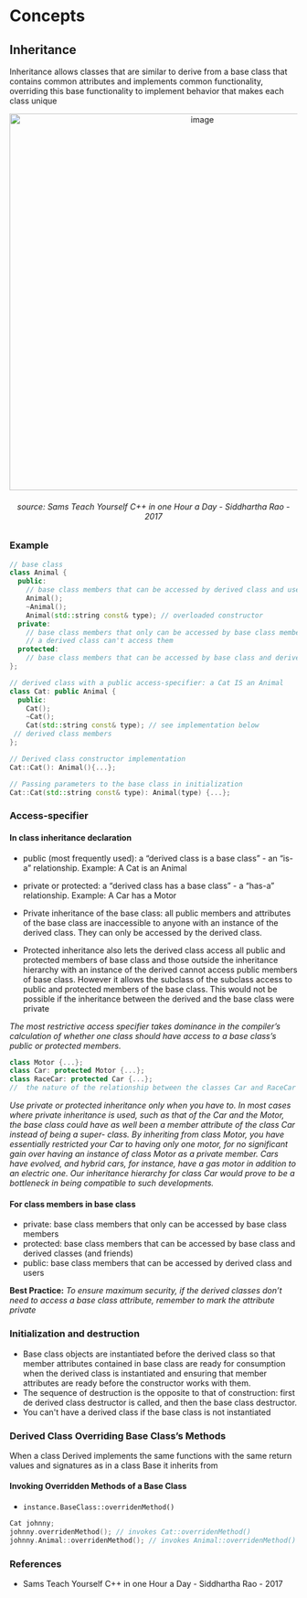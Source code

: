 # Concepts

## Inheritance

Inheritance allows classes that are similar to derive from a base class that contains common attributes and implements common functionality, overriding this base functionality to implement behavior that makes each class unique

<div align="center">
  <img width="659" alt="image" src="https://user-images.githubusercontent.com/75377067/232261245-9df0aa40-8b99-41f6-b51c-07059fc64d89.png">
  <h6>source: Sams Teach Yourself C++ in one Hour a Day - Siddhartha Rao - 2017</h6>
</div>

### Example

```c++
// base class
class Animal {
  public:
    // base class members that can be accessed by derived class and user
    Animal();
    ~Animal();
    Animal(std::string const& type); // overloaded constructor
  private:
    // base class members that only can be accessed by base class members
    // a derived class can't access them
  protected:
    // base class members that can be accessed by base class and derived classes (and friends)
};

// derived class with a public access-specifier: a Cat IS an Animal
class Cat: public Animal {
  public:
    Cat();
    ~Cat();
    Cat(std::string const& type); // see implementation below
 // derived class members
};

// Derived class constructor implementation
Cat::Cat(): Animal(){...};

// Passing parameters to the base class in initialization
Cat::Cat(std::string const& type): Animal(type) {...};
```

### Access-specifier
#### In class inheritance declaration
- public (most frequently used): a “derived class is a base class” - an “is-a” relationship. Example: A Cat is an Animal
- private or protected: a “derived class has a base class” - a “has-a” relationship. Example: A Car has a Motor

- Private inheritance of the base class: all public members and attributes of the base class are inaccessible to anyone with an instance of the derived class. They can only be accessed by the derived class.

- Protected inheritance also lets the derived class access all public and protected members of base class and those outside the inheritance hierarchy with an instance of the derived cannot access public members of base class. However it allows the subclass of the subclass access to public and protected members of the base class. This would not be possible if the inheritance between the derived and the base class were private

*The most restrictive access specifier takes dominance in the compiler’s calculation of whether one class should have access to a base class’s public or protected members.*

```c++
class Motor {...};
class Car: protected Motor {...};
class RaceCar: protected Car {...};
//  the nature of the relationship between the classes Car and RaceCar plays no role in access to base Motor, while the relationship between Car and Motor does. So, even if we change protected in 'class RaceCar: protected Car' to public or to private, the fate of compilation of the program remains unchanged
```

*Use private or protected inheritance only when you have to. In most cases where private inheritance is used, such as that of the Car and the Motor, the base class could have as well been a member attribute of the class Car instead of being a super- class. By inheriting from class Motor, you have essentially restricted your Car to having only one motor, for no significant gain over having an instance of class Motor as a private member.
Cars have evolved, and hybrid cars, for instance, have a gas motor in addition to an electric one. Our inheritance hierarchy for class Car would prove to be a bottleneck in being compatible to such developments.*

#### For class members in base class
- private: base class members that only can be accessed by base class members
- protected: base class members that can be accessed by base class and derived classes (and friends)
- public: base class members that can be accessed by derived class and users

<b>Best Practice:</b> *To ensure maximum security, if the derived classes don’t need to access a base class attribute, remember to mark the attribute private*

### Initialization and destruction
- Base class objects are instantiated before the derived class so that member attributes contained in base class are ready for consumption when the derived class is instantiated and ensuring that member attributes are ready before the constructor works with them.
- The sequence of destruction is the opposite to that of construction: first de derived class destructor is called, and then the base class destructor.
- You can't have a derived class if the base class is not instantiated

### Derived Class Overriding Base Class’s Methods
When a class Derived implements the same functions with the same return values and signatures as in a class Base it inherits from

#### Invoking Overridden Methods of a Base Class
- `instance.BaseClass::overridenMethod()`

```c++
Cat johnny;
johnny.overridenMethod(); // invokes Cat::overridenMethod()
johnny.Animal::overridenMethod(); // invokes Animal::overridenMethod() using instance of Cat
```

### References
- Sams Teach Yourself C++ in one Hour a Day - Siddhartha Rao - 2017

